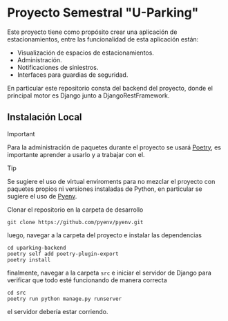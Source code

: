 # Proyecto Semestral "U-Parking"

Este proyecto tiene como propósito crear una aplicación de estacionamientos, entre las funcionalidad de esta aplicación están:

- Visualización de espacios de estacionamientos.
- Administración.
- Notificaciones de siniestros.
- Interfaces para guardias de seguridad.

En particular este repositorio consta del backend del proyecto, donde el principal motor es Django junto a DjangoRestFramework.

## Instalación Local

> [!IMPORTANT]
> Para la administración de paquetes durante el proyecto se usará [Poetry](https://python-poetry.org/), es importante aprender a usarlo y a trabajar con el.

> [!TIP]
> Se sugiere el uso de virtual enviroments para no mezclar el proyecto con paquetes propios ni versiones instaladas de Python, en particular se sugiere el uso de [Pyenv](https://github.com/pyenv/pyenv).

Clonar el repositorio en la carpeta de desarrollo

```shell
git clone https://github.com/pyenv/pyenv.git
```

luego, navegar a la carpeta del proyecto e instalar las dependencias

```shell
cd uparking-backend
poetry self add poetry-plugin-export
poetry install
```

finalmente, navegar a la carpeta `src` e iniciar el servidor de Django para verificar que todo esté funcionando de manera correcta

```shell
cd src
poetry run python manage.py runserver
```

el servidor debería estar corriendo.
